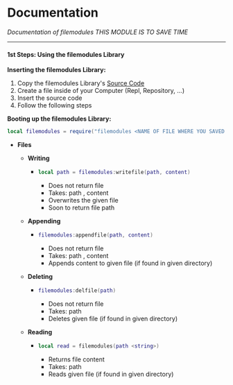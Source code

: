 # Documentation

*Documentation of filemodules THIS MODULE IS TO SAVE TIME*

------

#### **1st Steps: Using the filemodules Library**

**Inserting the filemodules Library:**

1. Copy the filemodules Library's [Source Code](https://raw.githubusercontent.com/Cilacs/Lua/main/filemodules/source.lua)
2. Create a file inside of your Computer (Repl, Repository, ...)
3. Insert the source code
4. Follow the following steps

**Booting up the filemodules Library:**

```lua
local filemodules = require("filemodules <NAME OF FILE WHERE YOU SAVED THE SOURCE CODE (WITHOUT . ...)")
```

- **Files**
  
  - **Writing**
    
    - ```lua
      local path = filemodules:writefile(path, content)
      ```
      - Does not return file
      - Takes: path <string>, content <string>
      - Overwrites the given file
      - Soon to return file path
        
  - **Appending**
    
    - ```lua
      filemodules:appendfile(path, content)
      ```
      - Does not return file
      - Takes: path <string>, content <string>
      - Appends content to given file (if found in given directory)
        
  - **Deleting**
    
    - ```lua
      filemodules:delfile(path)
      ```
      - Does not return file
      - Takes: path <string>
      - Deletes given file (if found in given directory)
        
  - **Reading**
    
    - ```lua
      local read = filemodules(path <string>)
      ```
      - Returns file content
      - Takes: path <string>
      - Reads given file (if found in given directory)
